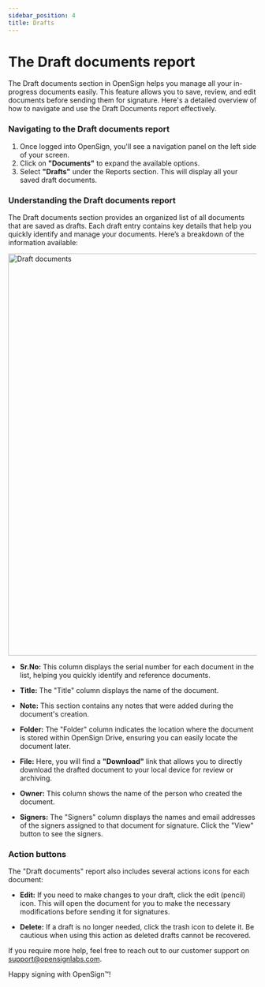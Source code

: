 ```yaml
---
sidebar_position: 4
title: Drafts
---
```

# The Draft documents report

The Draft documents section in OpenSign helps you manage all your in-progress documents easily. This feature allows you to save, review, and edit documents before sending them for signature. Here's a detailed overview of how to navigate and use the Draft Documents report effectively.

### Navigating to the Draft documents report

1. Once logged into OpenSign, you'll see a navigation panel on the left side of your screen.
2. Click on **"Documents"** to expand the available options.
3. Select **"Drafts"** under the Reports section. This will display all your saved draft documents.

### Understanding the Draft documents report

The Draft documents section provides an organized list of all documents that are saved as drafts. Each draft entry contains key details that help you quickly identify and manage your documents. Here’s a breakdown of the information available:

<img width="816" alt="Draft documents" src="https://github.com/user-attachments/assets/6f743287-6459-4e93-ad7d-064c1ed68da0" />

- **Sr.No:** This column displays the serial number for each document in the list, helping you quickly identify and reference documents.

- **Title:** The "Title" column displays the name of the document.
  
- **Note:** This section contains any notes that were added during the document's creation.

- **Folder:** The "Folder" column indicates the location where the document is stored within OpenSign Drive, ensuring you can easily locate the document later.

- **File:** Here, you will find a **"Download"** link that allows you to directly download the drafted document to your local device for review or archiving.

- **Owner:** This column shows the name of the person who created the document.

- **Signers:** The "Signers" column displays the names and email addresses of the signers assigned to that document for signature. Click the "View" button to see the signers.

### Action buttons

The "Draft documents" report also includes several actions icons for each document:

- **Edit:** If you need to make changes to your draft, click the edit (pencil) icon. This will open the document for you to make the necessary modifications before sending it for signatures.

- **Delete:** If a draft is no longer needed, click the trash icon to delete it. Be cautious when using this action as deleted drafts cannot be recovered.

If you require more help, feel free to reach out to our customer support on support@opensignlabs.com.

Happy signing with OpenSign™!
